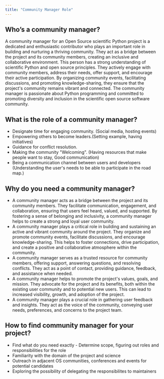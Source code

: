 ```yaml
---
title: "Community Manager Role"
---
```


## Who’s a community manager?

A community manager for an Open Source scientific Python project is a dedicated
and enthusiastic contributor who plays an important role in building and
nurturing a thriving community. They act as a bridge between the project and
its community members, creating an inclusive and collaborative environment.
This person has a strong understanding of scientific Python and open source
principles. They actively engage with community members, address their needs,
offer support, and encourage their active participation. By organizing
community events, facilitating discussions, and promoting knowledge-sharing,
they ensure that the project's community remains vibrant and connected. The
community manager is passionate about Python programming and committed to
promoting diversity and inclusion in the scientific open source software
community.

## What is the role of a community manager?

- Designate time for engaging community. (Social media, hosting events)
- Empowering others to become leaders.(Setting example, having initiatives)
- Guidance for conflict resolution.
- Making the community "Welcoming". (Having resources that make people want to
  stay, Good communication)
- Being a communication channel between users and developers (Understanding the
  user's needs to be able to participate in the road map.)

## Why do you need a community manager?

- A community manager acts as a bridge between the project and its community
  members. They facilitate communication, engagement, and collaboration,
  ensuring that users feel heard, valued, and supported. By fostering a sense
  of belonging and inclusivity, a community manager helps to create a strong
  and loyal user community.
- A community manager plays a critical role in building and sustaining an active
  and vibrant community around the project. They organize and promote community
  events, facilitate discussions, and encourage knowledge-sharing. This helps
  to foster connections, drive participation, and create a positive and
  collaborative atmosphere within the community.
- A community manager serves as a trusted resource for community members,
  offering support, answering questions, and resolving conflicts. They act as a
  point of contact, providing guidance, feedback, and assistance when needed.
- A community manager helps to promote the project's values, goals, and mission.
  They advocate for the project and its benefits, both within the existing user
  community and to potential new users. This can lead to increased visibility,
  growth, and adoption of the project.
- A community manager plays a crucial role in gathering user feedback and
  insights. They act as the voice of the community, conveying user needs,
  preferences, and concerns to the project team.

## How to find community manager for your project?

- Find what do you need exactly - Determine scope, figuring out roles and
  responsibilities for the role
- Familiarity with the domain of the project and science
- Outreach in adjacent OS communities, conferences and events for potential
  candidates
- Exploring the possibility of delegating the responsibilites to maintainers
